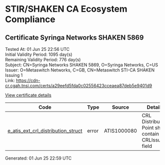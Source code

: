 # STIR/SHAKEN CA Ecosystem Compliance

## Certificate Syringa Networks SHAKEN 5869

Tested At: 01 Jun 25 22:56 UTC\
Initial Validity Period: 1095 day(s)\
Remaining Validity Period: 776 day(s)\
Subject: CN=Syringa Networks SHAKEN 5869, O=Syringa Networks, C=US\
Issuer: O=Metaswitch Networks, C=GB, CN=Metaswitch STI-CA SHAKEN Issuing 1\
Link: https://cdn-cr.cgah.tnsi.com/certs/a29eefd5fda0c02556423cceaea87deb5e9401d9

[View certificate details](https://x509.io/?cert=MIICgTCCAiegAwIBAgIQS6VQGrVjD44603SWOpldgzAKBggqhkjOPQQDAjBYMSswKQYDVQQDDCJNZXRhc3dpdGNoIFNUSS1DQSBTSEFLRU4gSXNzdWluZyAxMQswCQYDVQQGEwJHQjEcMBoGA1UECgwTTWV0YXN3aXRjaCBOZXR3b3JrczAeFw0yNDA3MTcxNDA4MzRaFw0yNzA3MTcxNDA4MzRaME8xCzAJBgNVBAYTAlVTMRkwFwYDVQQKDBBTeXJpbmdhIE5ldHdvcmtzMSUwIwYDVQQDDBxTeXJpbmdhIE5ldHdvcmtzIFNIQUtFTiA1ODY5MFkwEwYHKoZIzj0CAQYIKoZIzj0DAQcDQgAE8ByyF8ejYChoWVPHTFlSsjhUYIAsF5Xeh%2BIAGspIRiE8MmSKpMGlhuRmLBUuKgr0OB3p9xo5NrYb%2FOT5ltV%2F8aOB2zCB2DAMBgNVHRMBAf8EAjAAMA4GA1UdDwEB%2FwQEAwIHgDAWBggrBgEFBQcBGgQKMAigBhYENTg2OTBHBgNVHR8EQDA%2BMDygOqA4hjZodHRwczovL2F1dGhlbnRpY2F0ZS1hcGkuaWNvbmVjdGl2LmNvbS9kb3dubG9hZC92MS9jcmwwFwYDVR0gBBAwDjAMBgpghkgBhv8JAQEEMB0GA1UdDgQWBBTIj05TGAjeaQZpZL%2BQAYorDxZoTDAfBgNVHSMEGDAWgBTNHqcAEBDaMh1pGjnV0kYLLDyH1jAKBggqhkjOPQQDAgNIADBFAiEAnpoi908fRfnsiV%2FiaRgT6Q5v8CjV1AufScRUxQBi20ACIGCcwELr7Qh1H0b6GxzoGoVNIa0lkOVAIxwZfZrzXZtX)

| Code | Type | Source | Details |
|------|------|--------|---------|
| [e_atis_ext_crl_distribution_struct](../../ISSUES/e_atis_ext_crl_distribution_struct/README.md) | error | ATIS1000080 | CRL Distribution Point shall contain a CRLIssuer field |


Generated: 01 Jun 25 22:59 UTC